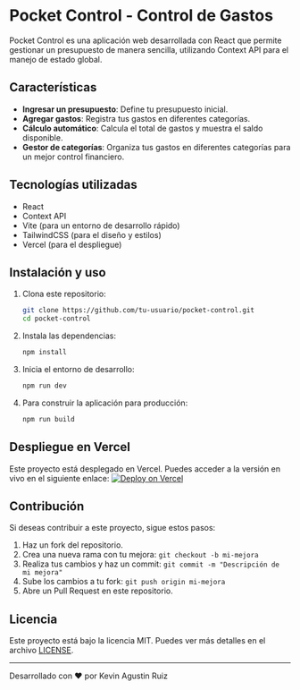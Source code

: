 # Pocket Control - Control de Gastos

Pocket Control es una aplicación web desarrollada con React que permite gestionar un presupuesto de manera sencilla, utilizando Context API para el manejo de estado global.

## Características

- **Ingresar un presupuesto**: Define tu presupuesto inicial.
- **Agregar gastos**: Registra tus gastos en diferentes categorías.
- **Cálculo automático**: Calcula el total de gastos y muestra el saldo disponible.
- **Gestor de categorías**: Organiza tus gastos en diferentes categorías para un mejor control financiero.

## Tecnologías utilizadas

- React
- Context API
- Vite (para un entorno de desarrollo rápido)
- TailwindCSS (para el diseño y estilos)
- Vercel (para el despliegue)

## Instalación y uso

1. Clona este repositorio:

   ```bash
   git clone https://github.com/tu-usuario/pocket-control.git
   cd pocket-control
   ```

2. Instala las dependencias:

   ```bash
   npm install
   ```

3. Inicia el entorno de desarrollo:

   ```bash
   npm run dev
   ```

4. Para construir la aplicación para producción:

   ```bash
   npm run build
   ```

## Despliegue en Vercel

Este proyecto está desplegado en Vercel. Puedes acceder a la versión en vivo en el siguiente enlace:
[![Deploy on Vercel](https://vercel.com/button)](https://pocket-control-one.vercel.app/)

## Contribución

Si deseas contribuir a este proyecto, sigue estos pasos:

1. Haz un fork del repositorio.
2. Crea una nueva rama con tu mejora: `git checkout -b mi-mejora`
3. Realiza tus cambios y haz un commit: `git commit -m "Descripción de mi mejora"`
4. Sube los cambios a tu fork: `git push origin mi-mejora`
5. Abre un Pull Request en este repositorio.

## Licencia

Este proyecto está bajo la licencia MIT. Puedes ver más detalles en el archivo [LICENSE](LICENSE).

---

Desarrollado con ❤ por Kevin Agustin Ruiz
